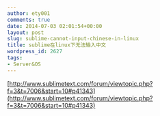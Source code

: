 ```yaml
---
author: ety001
comments: true
date: 2014-07-03 02:01:54+00:00
layout: post
slug: sublime-cannot-input-chinese-in-linux
title: sublime在linux下无法输入中文
wordpress_id: 2627
tags:
- Server&OS
---
```


[http://www.sublimetext.com/forum/viewtopic.php?f=3&t=7006&start=10#p41343](http://www.sublimetext.com/forum/viewtopic.php?f=3&t=7006&start=10#p41343)
